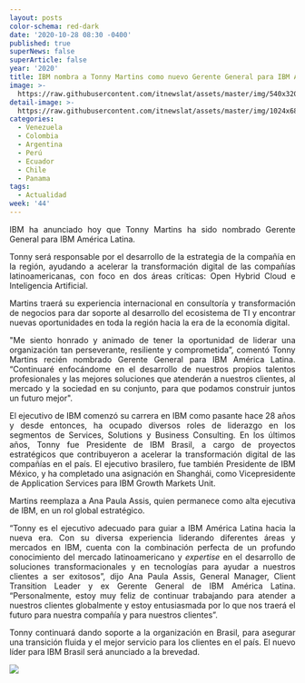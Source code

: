 ```yaml
---
layout: posts
color-schema: red-dark
date: '2020-10-28 08:30 -0400'
published: true
superNews: false
superArticle: false
year: '2020'
title: IBM nombra a Tonny Martins como nuevo Gerente General para IBM América Latina
image: >-
  https://raw.githubusercontent.com/itnewslat/assets/master/img/540x320/Tonny-Martins-p.jpg
detail-image: >-
  https://raw.githubusercontent.com/itnewslat/assets/master/img/1024x680/Tonny-Martins-g.jpg
categories:
  - Venezuela
  - Colombia
  - Argentina
  - Perú
  - Ecuador
  - Chile
  - Panama
tags:
  - Actualidad
week: '44'
---
```

<p style="text-align: justify;">IBM ha anunciado hoy que Tonny Martins ha sido nombrado Gerente General para IBM América Latina.</p>
<p style="text-align: justify;">Tonny será responsable por el desarrollo de la estrategia de la compañía en la región, ayudando a acelerar la transformación digital de las compañías latinoamericanas, con foco en dos áreas críticas: Open Hybrid Cloud e Inteligencia Artificial.</p>
<p style="text-align: justify;">Martins traerá su experiencia internacional en consultoría y transformación de negocios para dar soporte al desarrollo del ecosistema de TI y encontrar nuevas oportunidades en toda la región hacia la era de la economía digital.</p>
<p style="text-align: justify;">"Me siento honrado y animado de tener la oportunidad de liderar una organización tan perseverante, resiliente y comprometida”, comentó Tonny Martins recién nombrado Gerente General para IBM América Latina. “Continuaré enfocándome en el desarrollo de nuestros propios talentos profesionales y las mejores soluciones que atenderán a nuestros clientes, al mercado y la sociedad en su conjunto, para que podamos construir juntos un futuro mejor".</p>
<p style="text-align: justify;">El ejecutivo de IBM comenzó su carrera en IBM como pasante hace 28 años y desde entonces, ha ocupado diversos roles de liderazgo en los segmentos de Services, Solutions y Business Consulting. En los últimos años, Tonny fue Presidente de IBM Brasil, a cargo de proyectos estratégicos que contribuyeron a acelerar la transformación digital de las compañías en el país. El ejecutivo brasilero, fue también Presidente de IBM México, y ha completado una asignación en Shanghái, como Vicepresidente de Application Services para IBM Growth Markets Unit.</p>
<p style="text-align: justify;">Martins reemplaza a Ana Paula Assis, quien permanece como alta ejecutiva de IBM, en un rol global estratégico.</p>
<p style="text-align: justify;"> “Tonny es el ejecutivo adecuado para guiar a IBM América Latina hacia la nueva era. Con su diversa experiencia liderando diferentes áreas y mercados en IBM, cuenta con la combinación perfecta de un profundo conocimiento del mercado latinoamericano y <em>expertise</em> en el desarrollo de soluciones transformacionales y en tecnologías para ayudar a nuestros clientes a ser exitosos”, dijo Ana Paula Assis, General Manager, Client Transition Leader y ex Gerente General de IBM América Latina. “Personalmente, estoy muy feliz de continuar trabajando para atender a nuestros clientes globalmente y estoy entusiasmada por lo que nos traerá el futuro para nuestra compañía y para nuestros clientes”.</p>
<p style="text-align: justify;"> Tonny continuará dando soporte a la organización en Brasil, para asegurar una transición fluida y el mejor servicio para los clientes en el país. El nuevo líder para IBM Brasil será anunciado a la brevedad.</p>
<p style="text-align: justify;"></p>
<img src="https://tracker.metricool.com/c3po.jpg?hash=56f88a41e39ab42c063cc51676587a04"/>
